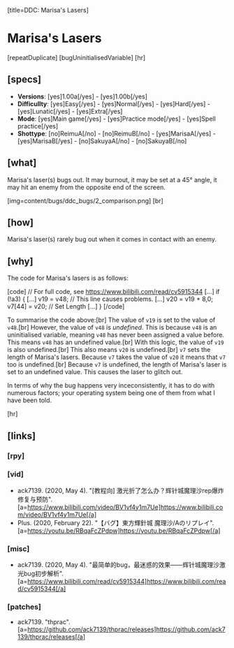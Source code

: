 [title=DDC: Marisa's Lasers]
# Marisa's Lasers

[repeatDuplicate] [bugUninitialisedVariable]
[hr]
## [specs]

* **Versions**: [yes]1.00a[/yes] - [yes]1.00b[/yes]
* **Difficullty**: [yes]Easy[/yes] - [yes]Normal[/yes] - [yes]Hard[/yes] - [yes]Lunatic[/yes] - [yes]Extra[/yes]
* **Mode**: [yes]Main game[/yes] -  [yes]Practice mode[/yes] - [yes]Spell practice[/yes]
* **Shottype**: [no]ReimuA[/no] - [no]ReimuB[/no] - [yes]MarisaA[/yes] - [yes]MarisaB[/yes] - [no]SakuyaA[/no] - [no]SakuyaB[/no]

## [what]

Marisa's laser(s) bugs out. It may burnout, it may be set at a 45° angle, it may hit an enemy from the opposite end of the screen. 

[img=content/bugs/ddc_bugs/2_comparison.png] [br]
## [how]

Marisa's laser(s) rarely bug out when it comes in contact with an enemy. 

## [why]

The code for Marisa's lasers is as follows:

[code] // For full code, see https://www.bilibili.com/read/cv5915344
\[...\]
if (!a3)
{
    \[...\]
    v19 = v48; // This line causes problems.
    \[...\]
    v20 = v19 + 8,0;
    v7[44] = v20; // Set Length
    \[...\]
}
[/code]

To summarise the code above:[br]
The value of ``v19`` is set to the value of ``v48``.[br]
However, the value of ``v48`` is *undefined*. This is because ``v48`` is an uninitialised variable, meaning ``v48`` has never been assigned a value before. This means ``v48`` has an undefined value.[br]
With this logic, the value of ``v19`` is also undefined.[br]
This also means ``v20`` is undefined.[br]
``v7`` sets the length of Marisa's lasers. Because ``v7`` takes the value of ``v20`` it means that ``v7`` too is undefined.[br]
Because ``v7`` is undefined, the length of Marisa's laser is set to an undefined value. This causes the laser to glitch out.


In terms of why the bug happens very inceconsistently, it has to do with numerous factors; your operating system being one of them from what I have been told.

[hr]
## [links]

### [rpy]

### [vid]
+ ack7139. (2020, May 4). "\[教程向\] 激光折了怎么办？辉针城魔理沙rep爆炸修复与预防". [a=https://www.bilibili.com/video/BV1vf4y1m7Ue]https://www.bilibili.com/video/BV1vf4y1m7Ue[/a]
+ Plus. (2020, February 22). "【バグ】東方輝針城 魔理沙/Aのリプレイ". [a=https://youtu.be/RBqaFcZPdpw]https://youtu.be/RBqaFcZPdpw[/a]

### [misc]
+ ack7139. (2020, May 4). "最简单的bug，最迷惑的效果——辉针城魔理沙激光bug初步解析". [a=https://www.bilibili.com/read/cv5915344]https://www.bilibili.com/read/cv5915344[/a]

### [patches]
+ ack7139. "thprac". [a=https://github.com/ack7139/thprac/releases]https://github.com/ack7139/thprac/releases[/a]

